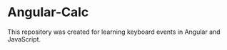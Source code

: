 # Angular-Calc

This repository was created for learning keyboard events in Angular and JavaScript. 
